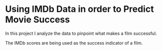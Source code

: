 # Using IMDb Data in order to Predict Movie Success

In this project I analyze the data to pinpoint what makes a film successful.

The IMDb scores are being used as the success indicator of a film.
